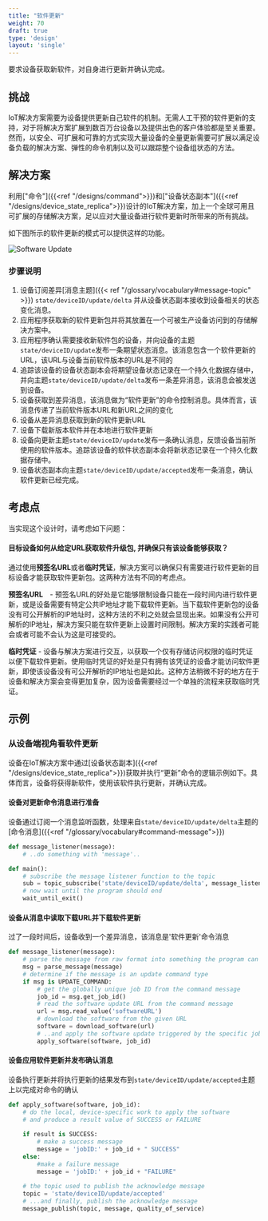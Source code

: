 ```yaml
---
title: "软件更新"
weight: 70
draft: true
type: 'design'
layout: 'single'
---
```


<!-- {{< synopsis-software-update >}} -->
要求设备获取新软件，对自身进行更新并确认完成。
<!--more-->

## 挑战
IoT解决方案需要为设备提供更新自己软件的机制。无需人工干预的软件更新的支持，对于将解决方案扩展到数百万台设备以及提供出色的客户体验都是至关重要。然而，以安全、可扩展和可靠的方式实现大量设备的全量更新需要可扩展以满足设备负载的解决方案、弹性的命令机制以及可以跟踪整个设备组状态的方法。

## 解决方案
利用["命令"]({{<ref "/designs/command">}})和["设备状态副本"]({{<ref "/designs/device_state_replica">}})设计的IoT解决方案，加上一个全球可用且可扩展的存储解决方案，足以应对大量设备进行软件更新时所带来的所有挑战。

如下图所示的软件更新的模式可以提供这样的功能。

![Software Update](software-update.png)

### 步骤说明
1. 设备订阅差异[消息主题]({{< ref "/glossary/vocabulary#message-topic" >}}) `state/deviceID/update/delta` 并从设备状态副本接收到设备相关的状态变化消息。
2. 应用程序获取新的软件更新包并将其放置在一个可被生产设备访问到的存储解决方案中。
3. 应用程序确认需要接收新软件包的设备，并向设备的主题`state/deviceID/update`发布一条期望状态消息。该消息包含一个软件更新的URL，该URL与设备当前软件版本的URL是不同的
4. 追踪该设备的设备状态副本会将期望设备状态记录在一个持久化数据存储中，并向主题`state/deviceID/update/delta`发布一条差异消息，该消息会被发送到设备。
5. 设备获取到差异消息，该消息做为“软件更新”的命令控制消息。具体而言，该消息传递了当前软件版本URL和新URL之间的变化
6. 设备从差异消息获取到新的软件更新URL
7. 设备下载新版本软件并在本地进行软件更新
8. 设备向更新主题`state/deviceID/update`发布一条确认消息，反馈设备当前所使用的软件版本。追踪该设备的软件状态副本会将新状态记录在一个持久化数据存储中。
9. 设备状态副本向主题`state/deviceID/update/accepted`发布一条消息，确认软件更新已经完成。


## 考虑点
当实现这个设计时，请考虑如下问题：

#### 目标设备如何从给定URL获取软件升级包, 并确保只有该设备能够获取？
通过使用**预签名URL**或者**临时凭证**，解决方案可以确保只有需要进行软件更新的目标设备才能获取软件更新包。这两种方法有不同的考虑点。

**预签名URL**　- 预签名URL的好处是它能够限制设备只能在一段时间内进行软件更新，或是设备需要有特定公共IP地址才能下载软件更新。当下载软件更新包的设备没有可公开解析的IP地址时，这种方法的不利之处就会显现出来。如果没有公开可解析的IP地址，解决方案只能在软件更新上设置时间限制。解决方案的实践者可能会或者可能不会认为这是可接受的。

**临时凭证** - 设备与解决方案进行交互，以获取一个仅有存储访问权限的临时凭证以便下载软件更新。使用临时凭证的好处是只有拥有该凭证的设备才能访问软件更新，即使该设备没有可公开解析的IP地址也是如此。这种方法稍微不好的地方在于设备和解决方案会变得更加复杂，因为设备需要经过一个单独的流程来获取临时凭证。

## 示例
### 从设备端视角看软件更新
设备在IoT解决方案中通过[设备状态副本]({{<ref "/designs/device_state_replica">}})获取并执行“更新”命令的逻辑示例如下。具体而言，设备将获得新软件，使用该软件执行更新，并确认完成。


#### 设备对更新命令消息进行准备
设备通过订阅一个消息监听函数，处理来自`state/deviceID/update/delta`主题的[命令消息]({{<ref "/glossary/vocabulary#command-message">}})

```python
def message_listener(message):
    # ..do something with 'message'.. 

def main():
    # subscribe the message listener function to the topic
    sub = topic_subscribe('state/deviceID/update/delta', message_listener)
    # now wait until the program should end
    wait_until_exit()
```

#### 设备从消息中读取下载URL并下载软件更新
过了一段时间后，设备收到一个差异消息，该消息是'软件更新'命令消息
```python
def message_listener(message):
    # parse the message from raw format into something the program can use
    msg = parse_message(message)
    # determine if the message is an update command type 
    if msg is UPDATE_COMMAND:
        # get the globally unique job ID from the command message
        job_id = msg.get_job_id()
        # read the software update URL from the command message
        url = msg.read_value('softwareURL')
        # download the software from the given URL
        software = download_software(url)
        # ..and apply the software update triggered by the specific job ID
        apply_software(software, job_id)
```

#### 设备应用软件更新并发布确认消息
设备执行更新并将执行更新的结果发布到`state/deviceID/update/accepted`主题上以完成对命令的确认

```python
def apply_software(software, job_id):
    # do the local, device-specific work to apply the software
    # and produce a result value of SUCCESS or FAILURE
    
    if result is SUCCESS:
        # make a success message
        message = 'jobID:' + job_id + " SUCCESS"
    else:
        #make a failure message
        message = 'jobID:' + job_id + "FAILURE"
    
    # the topic used to publish the acknowledge message
    topic = 'state/deviceID/update/accepted'
    # ...and finally, publish the acknowledge message
    message_publish(topic, message, quality_of_service)
```

